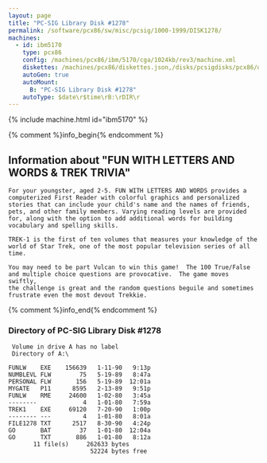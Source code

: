 ```yaml
---
layout: page
title: "PC-SIG Library Disk #1278"
permalink: /software/pcx86/sw/misc/pcsig/1000-1999/DISK1278/
machines:
  - id: ibm5170
    type: pcx86
    config: /machines/pcx86/ibm/5170/cga/1024kb/rev3/machine.xml
    diskettes: /machines/pcx86/diskettes.json,/disks/pcsigdisks/pcx86/diskettes.json
    autoGen: true
    autoMount:
      B: "PC-SIG Library Disk #1278"
    autoType: $date\r$time\rB:\rDIR\r
---
```


{% include machine.html id="ibm5170" %}

{% comment %}info_begin{% endcomment %}

## Information about "FUN WITH LETTERS AND WORDS & TREK TRIVIA"

    For your youngster, aged 2-5. FUN WITH LETTERS AND WORDS provides a
    computerized First Reader with colorful graphics and personalized
    stories that can include your child's name and the names of friends,
    pets, and other family members. Varying reading levels are provided
    for, along with the option to add additional words for building
    vocabulary and spelling skills.
    
    TREK-1 is the first of ten volumes that measures your knowledge of the
    world of Star Trek, one of the most popular television series of all
    time.
    
    You may need to be part Vulcan to win this game!  The 100 True/False
    and multiple choice questions are provocative.  The game moves swiftly,
    the challenge is great and the random questions beguile and sometimes
    frustrate even the most devout Trekkie.
{% comment %}info_end{% endcomment %}


### Directory of PC-SIG Library Disk #1278

     Volume in drive A has no label
     Directory of A:\

    FUNLW    EXE    156639   1-11-90   9:13p
    NUMBLEVL FLW        75   5-19-89   8:47a
    PERSONAL FLW       156   5-19-89  12:01a
    MYGATE   P11      8595   2-13-89   9:51p
    FUNLW    RME     24600   1-02-80   3:45a
    --------             4   1-01-80   7:59a
    TREK1    EXE     69120   7-20-90   1:00p
    -------- ---         4   1-01-80   8:01a
    FILE1278 TXT      2517   8-30-90   4:24p
    GO       BAT        37   1-01-80  12:04a
    GO       TXT       886   1-01-80   8:12a
           11 file(s)     262633 bytes
                           52224 bytes free
